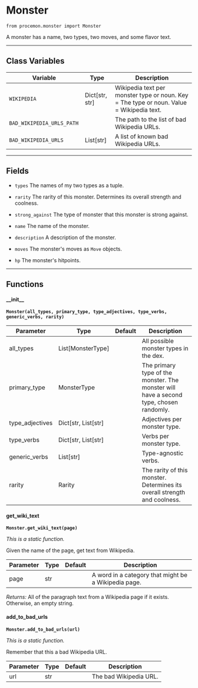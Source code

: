 # Monster

`from procemon.monster import Monster`

A monster has a name, two types, two moves, and some flavor text.

***

## Class Variables

| Variable | Type | Description |
| --- | --- | --- |
| `WIKIPEDIA` | Dict[str, str] | Wikipedia text per monster type or noun. Key = The type or noun. Value = Wikipedia text. |
| `BAD_WIKIPEDIA_URLS_PATH ` |  | The path to the list of bad Wikipedia URLs. |
| `BAD_WIKIPEDIA_URLS` | List[str] | A list of known bad Wikipedia URLs. |

***

## Fields

- `types` The names of my two types as a tuple.

- `rarity` The rarity of this monster. Determines its overall strength and coolness.

- `strong_against` The type of monster that this monster is strong against.

- `name` The name of the monster.

- `description` A description of the monster.

- `moves` The monster's moves as `Move` objects.

- `hp` The monster's hitpoints.

***

## Functions

#### \_\_init\_\_

**`Monster(all_types, primary_type, type_adjectives, type_verbs, generic_verbs, rarity)`**

| Parameter | Type | Default | Description |
| --- | --- | --- | --- |
| all_types |  List[MonsterType] |  | All possible monster types in the dex. |
| primary_type |  MonsterType |  | The primary type of the monster. The monster will have a second type, chosen randomly. |
| type_adjectives |  Dict[str, List[str] |  | Adjectives per monster type. |
| type_verbs |  Dict[str, List[str] |  | Verbs per monster type. |
| generic_verbs |  List[str] |  | Type-agnostic verbs. |
| rarity |  Rarity |  | The rarity of this monster. Determines its overall strength and coolness. |

#### get_wiki_text

**`Monster.get_wiki_text(page)`**

_This is a static function._

Given the name of the page, get text from Wikipedia.


| Parameter | Type | Default | Description |
| --- | --- | --- | --- |
| page |  str |  | A word in a category that might be a Wikipedia page. |

_Returns:_  All of the paragraph text from a Wikipedia page if it exists. Otherwise, an empty string.

#### add_to_bad_urls

**`Monster.add_to_bad_urls(url)`**

_This is a static function._

Remember that this a bad Wikipedia URL.

| Parameter | Type | Default | Description |
| --- | --- | --- | --- |
| url |  str |  | The bad Wikipedia URL. |

